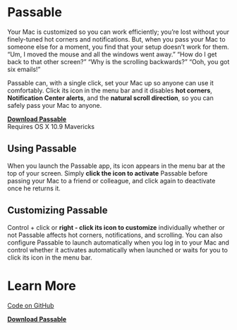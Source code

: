 # Passable

Your Mac is customized so you can work efficiently; you’re lost without your finely-tuned hot corners and notifications. But, when you pass your Mac to someone else for a moment, you find that your setup doesn’t work for them. “Um, I moved the mouse and all the windows went away.” “How do I get back to that other screen?” “Why is the scrolling backwards?” “Ooh, you got six emails!”

Passable can, with a single click, set your Mac up so anyone can use it comfortably. Click its icon in the menu bar and it disables **hot corners**, **Notification Center alerts**, and the **natural scroll direction**, so you can safely pass your Mac to anyone.

**[Download Passable](https://github.com/ngreenstein/passable/blob/gh-pages/downloads/Passable02.app.zip?raw=true)**  
Requires OS X 10.9 Mavericks

## Using Passable

When you launch the Passable app, its icon appears in the menu bar at the top of your screen. Simply **click the icon to activate** Passable before passing your Mac to a friend or colleague, and click again to deactivate once he returns it.

## Customizing Passable

Control + click or **right - click its icon to customize** individually whether or not Passable affects hot corners, notifications, and scrolling. You can also configure Passable to launch automatically when you log in to your Mac and control whether it activates automatically when launched or waits for you to click its icon in the menu bar.

# Learn More

[Code on GitHub](https://github.com/ngreenstein/passable)

**[Download Passable](https://github.com/ngreenstein/passable/blob/gh-pages/downloads/Passable02.app.zip?raw=true)**